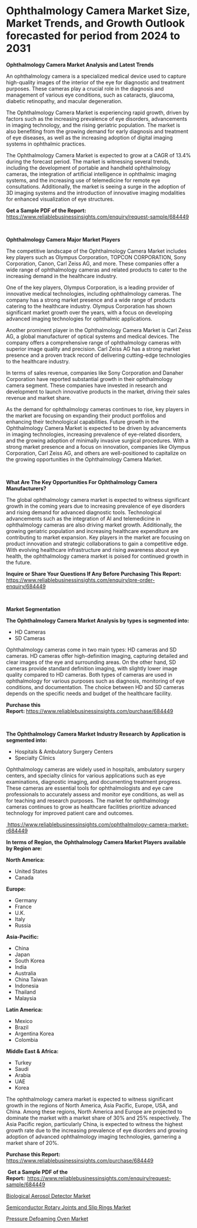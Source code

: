 <p><h1>Ophthalmology Camera Market Size, Market Trends, and Growth Outlook forecasted for period from 2024 to 2031</h1></p><p><strong>Ophthalmology Camera Market Analysis and Latest Trends</strong></p>
<p><p>An ophthalmology camera is a specialized medical device used to capture high-quality images of the interior of the eye for diagnostic and treatment purposes. These cameras play a crucial role in the diagnosis and management of various eye conditions, such as cataracts, glaucoma, diabetic retinopathy, and macular degeneration.</p><p>The Ophthalmology Camera Market is experiencing rapid growth, driven by factors such as the increasing prevalence of eye disorders, advancements in imaging technology, and the rising geriatric population. The market is also benefiting from the growing demand for early diagnosis and treatment of eye diseases, as well as the increasing adoption of digital imaging systems in ophthalmic practices.</p><p>The Ophthalmology Camera Market is expected to grow at a CAGR of 13.4% during the forecast period. The market is witnessing several trends, including the development of portable and handheld ophthalmology cameras, the integration of artificial intelligence in ophthalmic imaging systems, and the increasing use of telemedicine for remote eye consultations. Additionally, the market is seeing a surge in the adoption of 3D imaging systems and the introduction of innovative imaging modalities for enhanced visualization of eye structures.</p></p>
<p><strong>Get a Sample PDF of the Report:&nbsp;</strong> <a href="https://www.reliablebusinessinsights.com/enquiry/request-sample/684449">https://www.reliablebusinessinsights.com/enquiry/request-sample/684449</a></p>
<p>&nbsp;</p>
<p><strong>Ophthalmology Camera Major Market Players</strong></p>
<p><p>The competitive landscape of the Ophthalmology Camera Market includes key players such as Olympus Corporation, TOPCON CORPORATION, Sony Corporation, Canon, Carl Zeiss AG, and more. These companies offer a wide range of ophthalmology cameras and related products to cater to the increasing demand in the healthcare industry.</p><p>One of the key players, Olympus Corporation, is a leading provider of innovative medical technologies, including ophthalmology cameras. The company has a strong market presence and a wide range of products catering to the healthcare industry. Olympus Corporation has shown significant market growth over the years, with a focus on developing advanced imaging technologies for ophthalmic applications.</p><p>Another prominent player in the Ophthalmology Camera Market is Carl Zeiss AG, a global manufacturer of optical systems and medical devices. The company offers a comprehensive range of ophthalmology cameras with superior image quality and precision. Carl Zeiss AG has a strong market presence and a proven track record of delivering cutting-edge technologies to the healthcare industry.</p><p>In terms of sales revenue, companies like Sony Corporation and Danaher Corporation have reported substantial growth in their ophthalmology camera segment. These companies have invested in research and development to launch innovative products in the market, driving their sales revenue and market share.</p><p>As the demand for ophthalmology cameras continues to rise, key players in the market are focusing on expanding their product portfolios and enhancing their technological capabilities. Future growth in the Ophthalmology Camera Market is expected to be driven by advancements in imaging technologies, increasing prevalence of eye-related disorders, and the growing adoption of minimally invasive surgical procedures. With a strong market presence and a focus on innovation, companies like Olympus Corporation, Carl Zeiss AG, and others are well-positioned to capitalize on the growing opportunities in the Ophthalmology Camera Market.</p></p>
<p>&nbsp;</p>
<p><strong>What Are The Key Opportunities For Ophthalmology Camera Manufacturers?</strong></p>
<p><p>The global ophthalmology camera market is expected to witness significant growth in the coming years due to increasing prevalence of eye disorders and rising demand for advanced diagnostic tools. Technological advancements such as the integration of AI and telemedicine in ophthalmology cameras are also driving market growth. Additionally, the growing geriatric population and increasing healthcare expenditure are contributing to market expansion. Key players in the market are focusing on product innovation and strategic collaborations to gain a competitive edge. With evolving healthcare infrastructure and rising awareness about eye health, the ophthalmology camera market is poised for continued growth in the future.</p></p>
<p><strong>Inquire or Share Your Questions If Any Before Purchasing This Report:</strong> <a href="https://www.reliablebusinessinsights.com/enquiry/pre-order-enquiry/684449">https://www.reliablebusinessinsights.com/enquiry/pre-order-enquiry/684449</a></p>
<p>&nbsp;</p>
<p><strong>Market Segmentation</strong></p>
<p><strong>The Ophthalmology Camera Market Analysis by types is segmented into:</strong></p>
<p><ul><li>HD Cameras</li><li>SD Cameras</li></ul></p>
<p><p>Ophthalmology cameras come in two main types: HD cameras and SD cameras. HD cameras offer high-definition imaging, capturing detailed and clear images of the eye and surrounding areas. On the other hand, SD cameras provide standard definition imaging, with slightly lower image quality compared to HD cameras. Both types of cameras are used in ophthalmology for various purposes such as diagnosis, monitoring of eye conditions, and documentation. The choice between HD and SD cameras depends on the specific needs and budget of the healthcare facility.</p></p>
<p><strong>Purchase this Report:&nbsp;</strong><a href="https://www.reliablebusinessinsights.com/purchase/684449">https://www.reliablebusinessinsights.com/purchase/684449</a></p>
<p>&nbsp;</p>
<p><strong>The Ophthalmology Camera Market Industry Research by Application is segmented into:</strong></p>
<p><ul><li>Hospitals & Ambulatory Surgery Centers</li><li>Specialty Clinics</li></ul></p>
<p><p>Ophthalmology cameras are widely used in hospitals, ambulatory surgery centers, and specialty clinics for various applications such as eye examinations, diagnostic imaging, and documenting treatment progress. These cameras are essential tools for ophthalmologists and eye care professionals to accurately assess and monitor eye conditions, as well as for teaching and research purposes. The market for ophthalmology cameras continues to grow as healthcare facilities prioritize advanced technology for improved patient care and outcomes.</p></p>
<p><a href="https://www.reliablebusinessinsights.com/ophthalmology-camera-market-r684449">&nbsp;https://www.reliablebusinessinsights.com/ophthalmology-camera-market-r684449</a></p>
<p><strong>In terms of Region, the Ophthalmology Camera Market Players available by Region are:</strong></p>
<p>
    <p> <strong> North America: </strong>
        <ul>
            <li>United States</li>
            <li>Canada</li>
        </ul>
        </p> 
    <p> <strong> Europe: </strong>
        <ul>
            <li>Germany</li>
            <li>France</li>
            <li>U.K.</li>
            <li>Italy</li>
            <li>Russia</li>
        </ul>
        </p> 
    <p> <strong> Asia-Pacific: </strong>
        <ul>
            <li>China</li>
            <li>Japan</li>
            <li>South Korea</li>
            <li>India</li>
            <li>Australia</li>
            <li>China Taiwan</li>
            <li>Indonesia</li>
            <li>Thailand</li>
            <li>Malaysia</li>
        </ul>
        </p> 
    <p> <strong> Latin America: </strong>
        <ul>
            <li>Mexico</li>
            <li>Brazil</li>
            <li>Argentina Korea</li>
            <li>Colombia</li>
        </ul>
        </p> 
    <p> <strong> Middle East & Africa: </strong>
        <ul>
            <li>Turkey</li>
            <li>Saudi</li>
            <li>Arabia</li>
            <li>UAE</li>
            <li>Korea</li>
        </ul>
    </p>
    </p>
<p><p>The ophthalmology camera market is expected to witness significant growth in the regions of North America, Asia Pacific, Europe, USA, and China. Among these regions, North America and Europe are projected to dominate the market with a market share of 30% and 25% respectively. The Asia Pacific region, particularly China, is expected to witness the highest growth rate due to the increasing prevalence of eye disorders and growing adoption of advanced ophthalmology imaging technologies, garnering a market share of 20%.</p></p>
<p><strong>Purchase this Report: </strong><a href="https://www.reliablebusinessinsights.com/purchase/684449">https://www.reliablebusinessinsights.com/purchase/684449</a></p>
<p>&nbsp;<strong>Get a Sample PDF of the Report:&nbsp;&nbsp;</strong><a href="https://www.reliablebusinessinsights.com/enquiry/request-sample/684449">https://www.reliablebusinessinsights.com/enquiry/request-sample/684449</a></p>
<p><strong></strong></p>
<p><p><a href="https://github.com/LaceyZemlak1/Market-Research-Report-List-1/blob/main/biological-aerosol-detector-market.md">Biological Aerosol Detector Market</a></p><p><a href="https://github.com/MyrtisWest1/Market-Research-Report-List-1/blob/main/semiconductor-rotary-joints-and-slip-rings-market.md">Semiconductor Rotary Joints and Slip Rings Market</a></p><p><a href="https://github.com/brenzgnarento/Market-Research-Report-List-3/blob/main/pressure-defoaming-oven-market.md">Pressure Defoaming Oven Market</a></p></p>